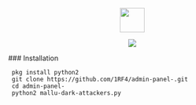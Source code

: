 <p align="center"><img src="https://d.top4top.io/p_1470hqvqv0.png" size="100" height="50"></p>

<p align="center">
<img src="https://img.shields.io/badge/Python-2-brightgreen.svg?style=plastic">
</p>
### Installation

```pkg install git
 pkg install python2
 git clone https://github.com/1RF4/admin-panel-.git
 cd admin-panel- 
 python2 mallu-dark-attackers.py

```
